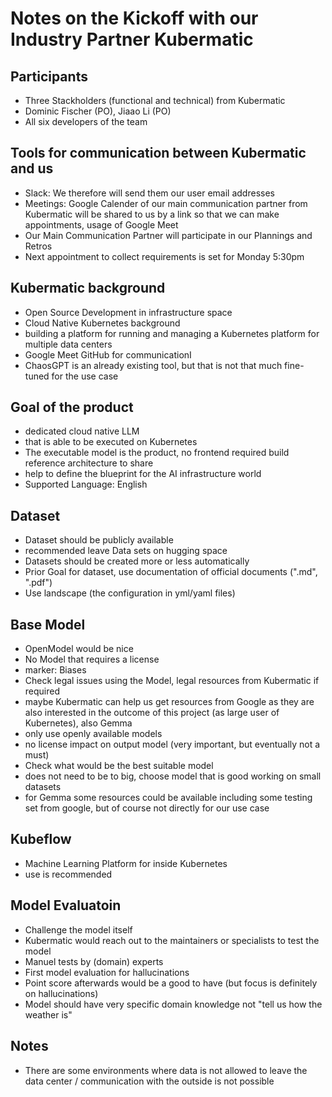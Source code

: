 # Notes on the Kickoff with our Industry Partner Kubermatic

## Participants
- Three Stackholders (functional and technical) from Kubermatic
- Dominic Fischer (PO), Jiaao Li (PO)
- All six developers of the team

## Tools for communication between Kubermatic and us
- Slack: We therefore will send them our user email addresses
- Meetings: Google Calender of our main communication partner from Kubermatic will be shared to us by a link so that we can make appointments, usage of Google Meet
- Our Main Communication Partner will participate in our Plannings and Retros
- Next appointment to collect requirements is set for Monday 5:30pm

## Kubermatic background
- Open Source Development in infrastructure space
- Cloud Native Kubernetes background
- building a platform for running and managing a Kubernetes platform for multiple data centers
- Google Meet GitHub for communicationI
- ChaosGPT is an already existing tool, but that is not that much fine-tuned for the use case

## Goal of the product
- dedicated cloud native LLM
- that is able to be executed on Kubernetes
- The executable model is the product, no frontend required
  build reference architecture to share
- help to define the blueprint for the AI infrastructure world
- Supported Language: English

## Dataset
- Dataset should be publicly available
- recommended leave Data sets on hugging space
- Datasets should be created more or less automatically
- Prior Goal for dataset, use documentation of official documents (".md", ".pdf")
- Use landscape (the configuration in yml/yaml files)

## Base Model
- OpenModel would be nice
- No Model that requires a license
- marker: Biases
- Check legal issues using the Model, legal resources from Kubermatic if required
- maybe Kubermatic can help us get resources from Google as they are also interested in the outcome of this project (as large user of Kubernetes), also Gemma
- only use openly available models
- no license impact on output model (very important, but eventually not a must)
- Check what would be the best suitable model
- does not need to be to big, choose model that is good working on small datasets
- for Gemma some resources could be available including some testing set from google, but of course not directly for our use case

## Kubeflow
- Machine Learning Platform for inside Kubernetes
- use is recommended

## Model Evaluatoin
- Challenge the model itself
- Kubermatic would reach out to the maintainers or specialists to test the model
- Manuel tests by (domain) experts
- First model evaluation for hallucinations
- Point score afterwards would be a good to have (but focus is definitely on hallucinations)
- Model should have very specific domain knowledge not "tell us how the weather is"

## Notes
- There are some environments where data is not allowed to leave the data center / communication with the outside is not possible
